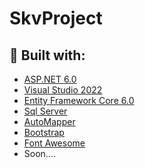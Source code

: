 # SkvProject
## :hammer: Built with:
* [ASP.NET 6.0](https://github.com/dotnet/aspnetcore)
* [Visual Studio 2022](https://github.com/github/VisualStudio)
* [Entity Framework Core 6.0](https://github.com/dotnet/efcore)
* [Sql Server](https://www.microsoft.com/en-us/sql-server/sql-server-downloads)
* [AutoMapper](https://github.com/AutoMapper/AutoMapper)
* [Bootstrap](https://github.com/twbs/bootstrap)
* [Font Awesome](https://fontawesome.com/)
* Soon....
<br/><br/>

